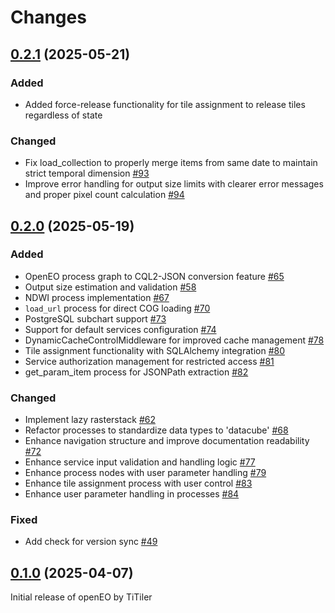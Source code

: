 # Changes

## [0.2.1] (2025-05-21)

### Added

* Added force-release functionality for tile assignment to release tiles regardless of state

### Changed

* Fix load_collection to properly merge items from same date to maintain strict temporal dimension [#93](https://github.com/sentinel-hub/titiler-openeo/pull/93)
* Improve error handling for output size limits with clearer error messages and proper pixel count calculation [#94](https://github.com/sentinel-hub/titiler-openeo/pull/94)

## [0.2.0] (2025-05-19)

### Added

* OpenEO process graph to CQL2-JSON conversion feature [#65](https://github.com/sentinel-hub/titiler-openeo/pull/65)
* Output size estimation and validation [#58](https://github.com/sentinel-hub/titiler-openeo/pull/58)
* NDWI process implementation [#67](https://github.com/sentinel-hub/titiler-openeo/pull/67)
* `load_url` process for direct COG loading [#70](https://github.com/sentinel-hub/titiler-openeo/pull/70)
* PostgreSQL subchart support [#73](https://github.com/sentinel-hub/titiler-openeo/pull/73)
* Support for default services configuration [#74](https://github.com/sentinel-hub/titiler-openeo/pull/74)
* DynamicCacheControlMiddleware for improved cache management [#78](https://github.com/sentinel-hub/titiler-openeo/pull/78)
* Tile assignment functionality with SQLAlchemy integration [#80](https://github.com/sentinel-hub/titiler-openeo/pull/80)
* Service authorization management for restricted access [#81](https://github.com/sentinel-hub/titiler-openeo/pull/81)
* get_param_item process for JSONPath extraction [#82](https://github.com/sentinel-hub/titiler-openeo/pull/82)

### Changed

* Implement lazy rasterstack [#62](https://github.com/sentinel-hub/titiler-openeo/pull/62)
* Refactor processes to standardize data types to 'datacube' [#68](https://github.com/sentinel-hub/titiler-openeo/pull/68)
* Enhance navigation structure and improve documentation readability [#72](https://github.com/sentinel-hub/titiler-openeo/pull/72)
* Enhance service input validation and handling logic [#77](https://github.com/sentinel-hub/titiler-openeo/pull/77)
* Enhance process nodes with user parameter handling [#79](https://github.com/sentinel-hub/titiler-openeo/pull/79)
* Enhance tile assignment process with user control [#83](https://github.com/sentinel-hub/titiler-openeo/pull/83)
* Enhance user parameter handling in processes [#84](https://github.com/sentinel-hub/titiler-openeo/pull/84)

### Fixed

* Add check for version sync [#49](https://github.com/sentinel-hub/titiler-openeo/pull/49)

## [0.1.0] (2025-04-07)

Initial release of openEO by TiTiler

[0.1.0]: https://github.com/sentinel-hub/titiler-openeo/releases/tag/0.1.0
[0.2.0]: https://github.com/sentinel-hub/titiler-openeo/compare/v0.1.0...v0.2.0
[0.2.1]: https://github.com/sentinel-hub/titiler-openeo/compare/v0.2.0...HEAD
